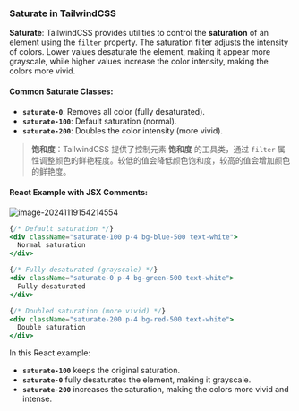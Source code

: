 ### Saturate in TailwindCSS

**Saturate**: TailwindCSS provides utilities to control the **saturation** of an element using the `filter` property. The saturation filter adjusts the intensity of colors. Lower values desaturate the element, making it appear more grayscale, while higher values increase the color intensity, making the colors more vivid.

#### Common Saturate Classes:
- **`saturate-0`**: Removes all color (fully desaturated).
- **`saturate-100`**: Default saturation (normal).
- **`saturate-200`**: Doubles the color intensity (more vivid).

> **饱和度**：TailwindCSS 提供了控制元素 **饱和度** 的工具类，通过 `filter` 属性调整颜色的鲜艳程度。较低的值会降低颜色饱和度，较高的值会增加颜色的鲜艳度。

#### React Example with JSX Comments:

![image-20241119154214554](C:\Users\10691\AppData\Roaming\Typora\typora-user-images\image-20241119154214554.png)

```jsx
{/* Default saturation */}
<div className="saturate-100 p-4 bg-blue-500 text-white">
  Normal saturation
</div>

{/* Fully desaturated (grayscale) */}
<div className="saturate-0 p-4 bg-green-500 text-white">
  Fully desaturated
</div>

{/* Doubled saturation (more vivid) */}
<div className="saturate-200 p-4 bg-red-500 text-white">
  Double saturation
</div>
```

In this React example:
- **`saturate-100`** keeps the original saturation.
- **`saturate-0`** fully desaturates the element, making it grayscale.
- **`saturate-200`** increases the saturation, making the colors more vivid and intense.